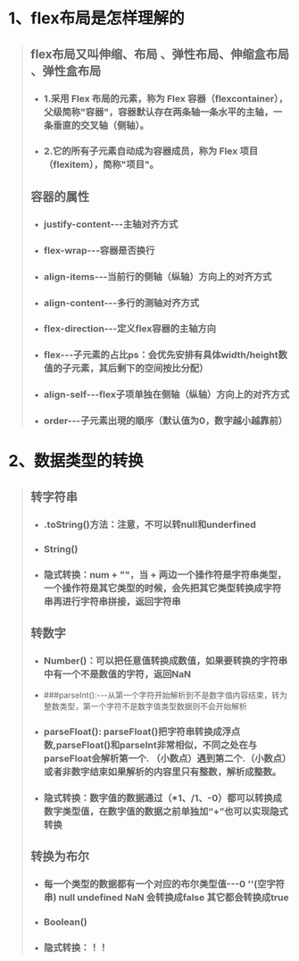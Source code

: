 # 1、flex布局是怎样理解的

> ## flex布局又叫伸缩、布局 、弹性布局、伸缩盒布局 、弹性盒布局
>
> - ### 1.采用 Flex 布局的元素，称为 Flex 容器（flexcontainer），父级简称"容器"，容器默认存在两条轴一条水平的主轴，一条垂直的交叉轴（侧轴）。
>
> - ### 2.它的所有子元素自动成为容器成员，称为 Flex 项目（flexitem），简称"项目"。
>
> ## 容器的属性
>
> - ### justify-content---主轴对齐方式
>
> - ### flex-wrap---容器是否换行
>
> - ### align-items---当前行的侧轴（纵轴）方向上的对齐方式
>
> - ### align-content---多行的测轴对齐方式
>
> - ### flex-direction---定义flex容器的主轴方向
>
> - ### flex---子元素的占比ps：会优先安排有具体width/height数值的子元素，其后剩下的空间按比分配）
>
> - ### align-self---flex子项单独在侧轴（纵轴）方向上的对齐方式
>
> - ### order---**子元素出現的順序**（默认值为0，数字越小越靠前）

# 2、数据类型的转换

> ## 转字符串
>
> - ###  .toString()方法：注意，不可以转null和underfined
>
> - ### String()
>
> - ### 隐式转换：num  +  ""，当 + 两边一个操作符是字符串类型，一个操作符是其它类型的时候，会先把其它类型转换成字符串再进行字符串拼接，返回字符串
>
> ## 转数字
>
> - ### Number()：可以把任意值转换成数值，如果要转换的字符串中有一个不是数值的字符，返回NaN
>
> - ###parseInt():---从第一个字符开始解析到不是数字值内容结束，转为整数类型，第一个字符不是数字值类型数据则不会开始解析
>
> - ### parseFloat():  parseFloat()把字符串转换成**浮点数**,parseFloat()和parseInt非常相似，不同之处在与parseFloat会解析第一个. （小数点）遇到第二个.（小数点）或者非数字结束如果解析的内容里只有整数，解析成整数。
>
> - ### 隐式转换：数字值的数据通过（*1、/1、-0）都可以转换成数字类型值，在数字值的数据之前单独加“+”也可以实现隐式转换
>
> ## 转换为布尔
>
> - ### 每一个类型的数据都有一个对应的布尔类型值---0  ''(空字符串) null undefined NaN 会转换成false  其它都会转换成true
>
> - ### Boolean()
>
> - ### 隐式转换：！！


